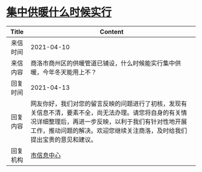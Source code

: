 # <a href="http://www.shangluo.gov.cn/zmhd/ldxxxx.jsp?urltype=leadermail.LeaderMailContentUrl&wbtreeid=1112&leadermailid=7139">集中供暖什么时候实行</a>
| Title |                                                       Content                                                       |
|:-----:|---------------------------------------------------------------------------------------------------------------------|
| 来信时间  | 2021-04-10                                                                                                          |
| 来信内容  | 商洛市商州区的供暖管道已铺设，什么时候能实行集中供暖，今年冬天能用上不？                                                                                |
| 回复时间  | 2021-04-13                                                                                                          |
| 回复内容  | 网友你好，我们对您的留言反映的问题进行了初核，发现有关信息不清，要素不全，尚无法办理。请您将自身的有关情况详细整理后，再进一步反映，以利于我们有针对性地开展工作，推动问题的解决。欢迎您继续关注商洛，及时给我们提出宝贵的意见和建议。 |
| 回复机构  | <a href="../../categories/agencies/市信息中心.md">市信息中心</a>                                                                |